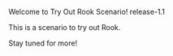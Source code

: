 Welcome to Try Out Rook Scenario! release-1.1

This is a scenario to try out Rook.

Stay tuned for more!
